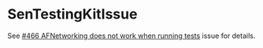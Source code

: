 # SenTestingKitIssue

See [#466 AFNetworking does not work when running
tests](https://github.com/AFNetworking/AFNetworking/issues/466) issue
for details.
